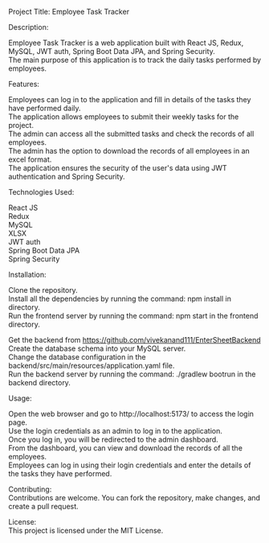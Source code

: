 Project Title: Employee Task Tracker

Description:

Employee Task Tracker is a web application built with React JS, Redux, MySQL, JWT auth, Spring Boot Data JPA, and Spring Security.\
The main purpose of this application is to track the daily tasks performed by employees.

Features:

Employees can log in to the application and fill in details of the tasks they have performed daily.\
The application allows employees to submit their weekly tasks for the project.\
The admin can access all the submitted tasks and check the records of all employees.\
The admin has the option to download the records of all employees in an excel format.\
The application ensures the security of the user's data using JWT authentication and Spring Security.

Technologies Used:

React JS\
Redux\
MySQL\
XLSX\
JWT auth\
Spring Boot Data JPA\
Spring Security

Installation:

Clone the repository.\
Install all the dependencies by running the command: npm install in directory.\
Run the frontend server by running the command: npm start in the frontend directory.

Get the backend from https://github.com/vivekanand111/EnterSheetBackend \
Create the database schema into your MySQL server.\
Change the database configuration in the backend/src/main/resources/application.yaml file.\
Run the backend server by running the command: ./gradlew bootrun in the backend directory.

Usage:

Open the web browser and go to http://localhost:5173/ to access the login page.\
Use the login credentials as an admin to log in to the application.\
Once you log in, you will be redirected to the admin dashboard.\
From the dashboard, you can view and download the records of all the employees.\
Employees can log in using their login credentials and enter the details of the tasks they have performed.

Contributing:\
Contributions are welcome. You can fork the repository, make changes, and create a pull request.

License:\
This project is licensed under the MIT License.